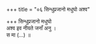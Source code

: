+++
title = "०६ सिन्धुप्रजानो मधुघो अश्व"

+++
सिन्धुप्रजानो मधुघो  
अश्व इव नीयते जनाँ अनु ।  
स मा (…) ॥